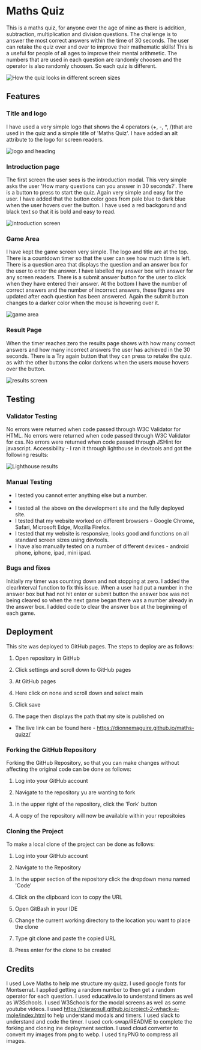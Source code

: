 # Maths Quiz

This is a maths quiz, for anyone over the age of nine as there is addition, subtraction, multiplication and division questions.  The challenge is to answer the most correct answers within the time of 30 seconds. The user can retake the quiz over and over to improve their mathematic skills!  This is a useful for people of all ages to improve their mental arithmetic. The numbers that are used in each question are randomly choosen and the operator is also randomly choosen.  So each quiz is different.

![How the quiz looks in different screen sizes](documents/images/Am-I-Responsive_.png)

## Features

### Title and logo

I have used a very simple logo that shows the 4 operators (+, -, *, /)that are used in the quiz and a simple title of 'Maths Quiz'. I have added an alt attribute to the logo for screen readers.

![logo and heading](documents/images/logo.webp)

### Introduction page

The first screen the user sees is the introduction modal. This very simple asks the user 'How many questions can you answer in 30 seconds?'.  There is a button to press to start the quiz.  Again very simple and easy for the user.  I have added that the button color goes from pale blue to dark blue when the user hovers over the button.  I have used a red backgorund and black text so that it is bold and easy to read.

![introduction screen](documents/images/intro.webp)

### Game Area

I have kept the game screen very simple.  The logo and title are at the top.  There is a countdown timer so that the user can see how much time is left.  There is a question area that displays the question and an answer box for the user to enter the answer.  I have labelled my answer box with answer for any screen readers. There is a submit answer button for the user to click when they have entered their answer.  At the bottom I have the number of correct answers and the number of incorrect answers, these figures are updated after each question has been answered.
Again the submit button changes to a darker color when the  mouse is hovering over it.

![game area](documents/images/question-area.webp)

### Result Page

When the timer reaches zero the results page shows with how many correct answers and how many incorrect answers the user has achieved in the 30 seconds.  There is a Try again button that they can press to retake the quiz.  as with the other buttons the color darkens when the users mouse hovers over the button.

![results screen](documents/images/results.webp)

## Testing

### Validator Testing
No errors were returned when code passed through W3C Validator for HTML.
No errors were returned when code passed through W3C Validator for css.
No errors were returned when code passed through JSHint for javascript.
Accessibility - I ran it through lighthouse in devtools and got the following results:

![Lighthouse results](document/images/accessibility.webp)

### Manual Testing
- I tested you cannot enter anything else but a number.
- 
- I tested all the above on the development site and the fully deployed site.
- I tested that my website worked on different browsers - Google Chrome, Safari, Microsoft Edge, Mozilla Firefox.
- I tested that my website is responsive, looks good and functions on all standard screen sizes using devtools.
- I have also manually tested on a number of different devices - android phone, iphone, ipad, mini ipad.

### Bugs and fixes

Initially my timer was counting down and not stopping at zero.  I added the clearInterval function to fix this issue.
When a user had put a number in the answer box but had not hit enter or submit button the answer box was not being cleared so when the next game began there was a number already in the answer box.  I added code to clear the answer box at the beginning of each game.

## Deployment

This site was deployed to GitHub pages. The steps to deploy are as follows:

1. Open repository in GitHub

2. Click settings and scroll down to GitHub pages

3. At GitHub pages

4. Here click on none and scroll down and select main

5. Click save

6. The page then displays the path that my site is published on

- The live link can be found here - https://dionnemaguire.github.io/maths-quizz/

### Forking the GitHub Repository

Forking the GitHub Repository, so that you can make changes without affecting the original code can be done as follows:

1. Log into your GitHub account

2. Navigate to the repository yu are wanting to fork

3. in the upper right of the repository, click the 'Fork' button

4. A copy of the repository will now be available within your repositoies

### Cloning the Project

To make a local clone of the project can be done as follows:

1. Log into your GitHub account

2. Navigate to the Repository

3. In the upper section of the repository click the dropdown menu named 'Code'

4. Click on the clipboard icon to copy the URL

5. Open GitBash in your IDE

6. Change the current working directory to the location you want to place the clone

7. Type git clone and paste the copied URL

8. Press enter for the clone to be created


## Credits
I used Love Maths to help me structure my quizz.
I used google fonts for Montserrat.
I applied getting a random number to then get a random operator for each question.
I used educative.io to understand timers as well as W3Schools.
I used W3Schools for the modal screens as well as some youtube videos.
I used https://ciaraosull.github.io/project-2-whack-a-mole/index.html to help understand modals and timers.
I used slack to understand and code the timer.
I used cork-swap/README to complete the forking and cloning ine deployment section.
I used cloud converter to convert my images from png to webp.
I used tinyPNG to compress all images.

